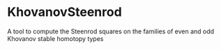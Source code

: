 # KhovanovSteenrod
A tool to compute the Steenrod squares on the families of even and odd Khovanov stable homotopy types
